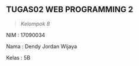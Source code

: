 ## TUGAS02 WEB PROGRAMMING 2

>*Kelompok 8*

NIM   : 17090034

Nama  : Dendy Jordan Wijaya

Kelas : 5B
